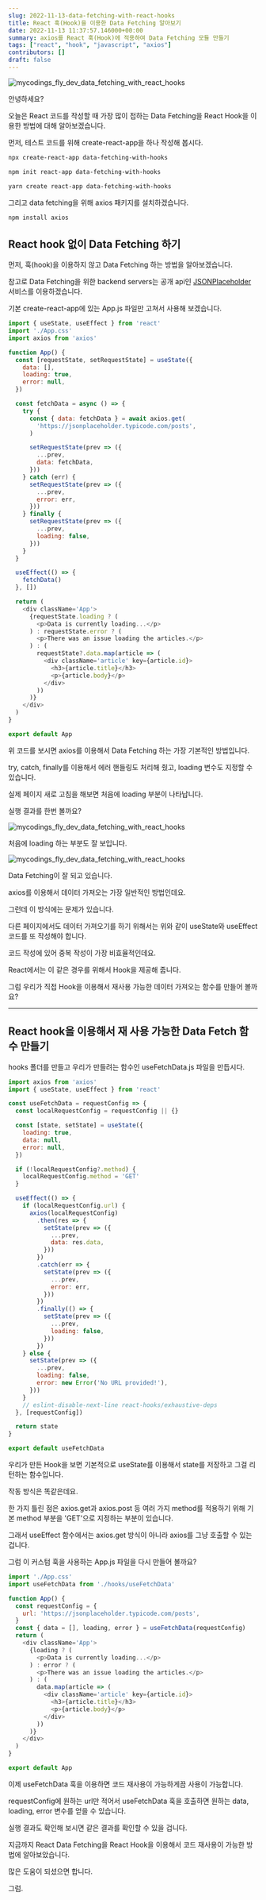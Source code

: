 ```yaml
---
slug: 2022-11-13-data-fetching-with-react-hooks
title: React 훅(Hook)을 이용한 Data Fetching 알아보기
date: 2022-11-13 11:37:57.146000+00:00
summary: axios를 React 훅(Hook)에 적용하여 Data Fetching 모듈 만들기
tags: ["react", "hook", "javascript", "axios"]
contributors: []
draft: false
---
```


![mycodings_fly_dev_data_fetching_with_react_hooks](https://blogger.googleusercontent.com/img/a/AVvXsEhAkUYNBkqeTlIUHJFQD0iT9dHEczyiT0V2HD1kVPkAppyF6LZZL83_YiyF3mzIGevhhXQ561iRi4y-hpSHDFfYj7FPrMtKXWX02mB9ZFTVo23eIkN_Xt9abqJqF7gQq3PvCaentGFmVv5wJ0IJUn33zVXZy1g76eRaUAYvgL5H98Zy6Oso_kVrQNHF)

안녕하세요?

오늘은 React 코드를 작성할 때 가장 많이 접하는 Data Fetching을 React Hook을 이용한 방법에 대해 알아보겠습니다.

먼저, 테스트 코드를 위해 create-react-app을 하나 작성해 봅시다.

```bash
npx create-react-app data-fetching-with-hooks

npm init react-app data-fetching-with-hooks

yarn create react-app data-fetching-with-hooks
```

그리고 data fetching을 위해 axios 패키지를 설치하겠습니다.

```bash
npm install axios
```

## React hook 없이 Data Fetching 하기

먼저, 훅(hook)을 이용하지 않고 Data Fetching 하는 방법을 알아보겠습니다.

참고로 Data Fetching을 위한 backend servers는 공개 api인 [JSONPlaceholder](https://jsonplaceholder.typicode.com/) 서비스를 이용하겠습니다.

기본 create-react-app에 있는 App.js 파일만 고쳐서 사용해 보겠습니다.

```js
import { useState, useEffect } from 'react'
import './App.css'
import axios from 'axios'

function App() {
  const [requestState, setRequestState] = useState({
    data: [],
    loading: true,
    error: null,
  })

  const fetchData = async () => {
    try {
      const { data: fetchData } = await axios.get(
        'https://jsonplaceholder.typicode.com/posts',
      )

      setRequestState(prev => ({
        ...prev,
        data: fetchData,
      }))
    } catch (err) {
      setRequestState(prev => ({
        ...prev,
        error: err,
      }))
    } finally {
      setRequestState(prev => ({
        ...prev,
        loading: false,
      }))
    }
  }

  useEffect(() => {
    fetchData()
  }, [])

  return (
    <div className='App'>
      {requestState.loading ? (
        <p>Data is currently loading...</p>
      ) : requestState.error ? (
        <p>There was an issue loading the articles.</p>
      ) : (
        requestState?.data.map(article => (
          <div className='article' key={article.id}>
            <h3>{article.title}</h3>
            <p>{article.body}</p>
          </div>
        ))
      )}
    </div>
  )
}

export default App
```

위 코드를 보시면 axios를 이용해서 Data Fetching 하는 가장 기본적인 방법입니다.

try, catch, finally를 이용해서 에러 핸들링도 처리해 줬고, loading 변수도 지정할 수 있습니다.

실제 페이지 새로 고침을 해보면 처음에 loading 부분이 나타납니다.

실행 결과를 한번 볼까요?

![mycodings_fly_dev_data_fetching_with_react_hooks](https://blogger.googleusercontent.com/img/a/AVvXsEiEdrmKjhkQu0lNIVXxlt3WvzjVqBQf1uUcbTMIlLh1xBA2DIGYhKQrQPsnVjp0sOQq2s5xo_xokkeFBLrUKiS35VaGxce77XKny9M4cg7t4EnuD5o95xh6sWPbaPfBIjwFQKkbGIDbtJnxUlb6QZDrSv7P8cRRsb6vZ7dkBinP8kcEz1dSf0w2dfp4)

처음에 loading 하는 부분도 잘 보입니다.

![mycodings_fly_dev_data_fetching_with_react_hooks](https://blogger.googleusercontent.com/img/a/AVvXsEgCIP1FjcwAvJ3Gun-vqJhQgcYEZ680jMJlrTEQBiwWxJZtU14LFmo1GUwm0m-B5vQnGemz5lRzkMyQqzBuS245oOKN5rpyovAxidrcAG57vJ0Fiatgp8LQtEkFbtgaA9y_k2D4yyrob_SxXFhMLkz1glXP4knHbXFAVnQ97f_bj3aNEfcvnveOMAT6)

Data Fetching이 잘 되고 있습니다.

axios를 이용해서 데이터 가져오는 가장 일반적인 방법인데요.

그런데 이 방식에는 문제가 있습니다.

다른 페이지에서도 데이터 가져오기를 하기 위해서는 위와 같이 useState와 useEffect 코드를 또 작성해야 합니다.

코드 작성에 있어 중복 작성이 가장 비효율적인데요.

React에서는 이 같은 경우를 위해서 Hook을 제공해 줍니다.

그럼 우리가 직접 Hook을 이용해서 재사용 가능한 데이터 가져오는 함수를 만들어 볼까요?

<hr />

## React hook을 이용해서 재 사용 가능한 Data Fetch 함수 만들기

hooks 폴더를 만들고 우리가 만들려는 함수인 useFetchData.js 파일을 만듭시다.

```js
import axios from 'axios'
import { useState, useEffect } from 'react'

const useFetchData = requestConfig => {
  const localRequestConfig = requestConfig || {}

  const [state, setState] = useState({
    loading: true,
    data: null,
    error: null,
  })

  if (!localRequestConfig?.method) {
    localRequestConfig.method = 'GET'
  }

  useEffect(() => {
    if (localRequestConfig.url) {
      axios(localRequestConfig)
        .then(res => {
          setState(prev => ({
            ...prev,
            data: res.data,
          }))
        })
        .catch(err => {
          setState(prev => ({
            ...prev,
            error: err,
          }))
        })
        .finally(() => {
          setState(prev => ({
            ...prev,
            loading: false,
          }))
        })
    } else {
      setState(prev => ({
        ...prev,
        loading: false,
        error: new Error('No URL provided!'),
      }))
    }
    // eslint-disable-next-line react-hooks/exhaustive-deps
  }, [requestConfig])

  return state
}

export default useFetchData
```

우리가 만든 Hook을 보면 기본적으로 useState를 이용해서 state를 저장하고 그걸 리턴하는 함수입니다.

작동 방식은 똑같은데요.

한 가지 틀린 점은 axios.get과 axios.post 등 여러 가지 method를 적용하기 위해 기본 method 부분을 'GET'으로 지정하는 부분이 있습니다.

그래서 useEffect 함수에서는 axios.get 방식이 아니라 axios를 그냥 호출할 수 있는 겁니다.

그럼 이 커스텀 훅을 사용하는 App.js 파일을 다시 만들어 볼까요?

```js
import './App.css'
import useFetchData from './hooks/useFetchData'

function App() {
  const requestConfig = {
    url: 'https://jsonplaceholder.typicode.com/posts',
  }
  const { data = [], loading, error } = useFetchData(requestConfig)
  return (
    <div className='App'>
      {loading ? (
        <p>Data is currently loading...</p>
      ) : error ? (
        <p>There was an issue loading the articles.</p>
      ) : (
        data.map(article => (
          <div className='article' key={article.id}>
            <h3>{article.title}</h3>
            <p>{article.body}</p>
          </div>
        ))
      )}
    </div>
  )
}

export default App
```

이제 useFetchData 훅을 이용하면 코드 재사용이 가능하게끔 사용이 가능합니다.

requestConfig에 원하는 url만 적어서 useFetchData 훅을 호출하면 원하는 data, loading, error 변수를 얻을 수 있습니다.

실행 결과도 확인해 보시면 같은 결과를 확인할 수 있을 겁니다.

지금까지 React Data Fetching을 React Hook을 이용해서 코드 재사용이 가능한 방법에 알아보았습니다.

많은 도움이 되셨으면 합니다.

그럼.
